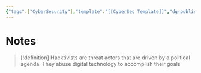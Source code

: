 ```yaml
---
{"tags":["CyberSecurity"],"template":"[[CyberSec Template]]","dg-publish":true,"permalink":"/600-coding/security/notes/cybersec-hacktivists/","dgPassFrontmatter":true}
---
```



# Notes
> [!definition] 
> Hacktivists are threat actors that are driven by a political agenda. They abuse digital technology to accomplish their goals


